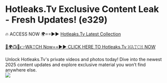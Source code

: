 # Hotleaks.Tv Exclusive Content Leak - Fresh Updates! (e329)

🔥 ACCESS NOW 🌍==►► <a href="https://tinyurl.com/kvy9nzfs" rel="nofollow">Hotleaks.Tv Latest Collection</a>
<br><br>
[🔴🌍📺📱👉WA𝚃CH Now==►► CLICK HERE TO Hotleaks.Tv 𝚆𝙰𝚃𝙲𝙷 NOW](https://tinyurl.com/kvy9nzfs)
<br><br>
Unlock Hotleaks.Tv's private videos and photos today! Dive into the newest 2025 content updates and explore exclusive material you won’t find anywhere else.
<br>
<a href="https://tinyurl.com/kvy9nzfs" rel="nofollow" data-target="animated-image.originalLink"><img src="https://camo.githubusercontent.com/8a4f000d20f83aca3bf7ec5f350d767afa0574a8a352519fd8cfa583a6f93a33/68747470733a2f2f692e696d6775722e636f6d2f644a486b345a712e676966" data-canonical-src="https://i.imgur.com/dJHk4Zq.gif" style="max-width: 100%; display: inline-block;" data-target="animated-image.originalImage"></a>
<br>
